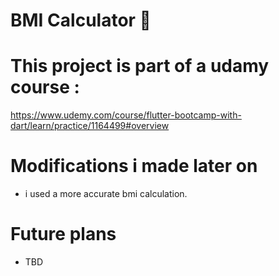 
# BMI Calculator 💪

# This project is part  of a udamy course :
https://www.udemy.com/course/flutter-bootcamp-with-dart/learn/practice/1164499#overview


# Modifications i made later on 

- i used a more  accurate  bmi calculation.

# Future plans 
- TBD
